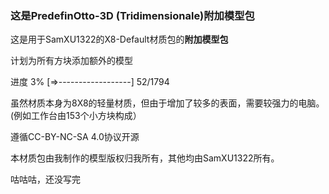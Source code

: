 ### 这是PredefinOtto-3D (Tridimensionale)附加模型包
这是用于SamXU1322的X8-Default材质包的**附加模型包**  

计划为所有方块添加额外的模型

进度  3%  [=>------------------] 52/1794

虽然材质本身为8X8的轻量材质，但由于增加了较多的表面，需要较强力的电脑。
(例如工作台由153个小方块构成）

遵循CC-BY-NC-SA 4.0协议开源

本材质包由我制作的模型版权归我所有，其他均由SamXU1322所有。

咕咕咕，还没写完
